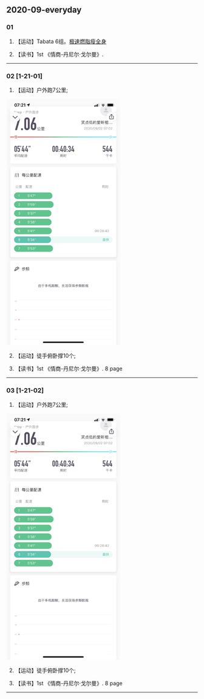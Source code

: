 ## 2020-09-everyday
### 01
1. 【运动】Tabata 6组。[极速燃脂瘦全身](http://xhslink.com/Nj66y) <br/>

2. 【读书】1st 《情商-丹尼尔·戈尔曼》. <br/>
--------------------------------------------


### 02 [1-21-01]
1. 【运动】户外跑7公里; <br/>
<img width="300" src="https://github.com/guyuetftb/guyue-everyday/blob/master/img/2020/2020-09-02-running.jpeg"/>

2. 【运动】徒手俯卧撑10个; <br/>

3. 【读书】1st 《情商-丹尼尔·戈尔曼》. 8 page <br/>
--------------------------------------------


### 03 [1-21-02]
1. 【运动】户外跑7公里; <br/>
<img width="300" src="https://github.com/guyuetftb/guyue-everyday/blob/master/img/2020/2020-09-02-running.jpeg"/>

2. 【运动】徒手俯卧撑10个; <br/>

3. 【读书】1st 《情商-丹尼尔·戈尔曼》. 8 page <br/>
--------------------------------------------



